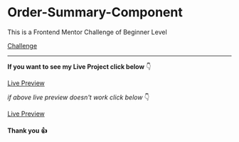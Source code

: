 # Order-Summary-Component

This is a Frontend Mentor Challenge of Beginner Level

[Challenge](https://www.frontendmentor.io/challenges/order-summary-component-QlPmajDUj)

---

**If you want to see my Live Project click below** :point_down:

[Live Preview]()

_if above live preview doesn't work click below_ :point_down:

[Live Preview]()

#### Thank you :+1:
